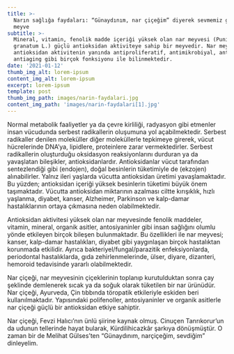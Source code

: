 ```yaml
---
title: >-
  Narın sağlığa faydaları: “Günaydınım, nar çiçeğim” diyerek sevmemiz gereken
  meyve
subtitle: >-
  Mineral, vitamin, fenolik madde içeriği yüksek olan nar meyvesi (Punica
  granatum L.) güçlü antioksidan aktiviteye sahip bir meyvedir. Nar meyvesi,
  antioksidan aktivitenin yanında antiproliferatif, antimikrobiyal, antiviral ve
  antiaging gibi birçok fonksiyonu ile bilinmektedir.
date: '2021-01-12'
thumb_img_alt: lorem-ipsum
content_img_alt: lorem-ipsum
excerpt: lorem-ipsum
template: post
thumb_img_path: images/narin-faydalari.jpg
content_img_path: 'images/narin-faydalari[1].jpg'
---
```

Normal metabolik faaliyetler ya da çevre kirliliği, radyasyon gibi etmenler insan vücudunda serbest radikallerin oluşumuna yol açabilmektedir. Serbest radikaller denilen moleküller diğer moleküllerle tepkimeye girerek, vücut hücrelerinde DNA’ya, lipidlere, proteinlere zarar vermektedirler. Serbest radikallerin oluşturduğu oksidasyon reaksiyonlarını durduran ya da yavaşlatan bileşikler, antioksidanlardır. Antioksidanlar vücut tarafından sentezlendiği gibi (endojen), doğal besinlerin tüketimiyle de (ekzojen) alınabilirler. Yalnız ileri yaşlarda vücutta antioksidan üretimi yavaşlamaktadır. Bu yüzden; antioksidan içeriği yüksek besinlerin tüketimi büyük önem taşımaktadır. Vücutta antioksidan miktarının azalması ciltte kırışıklık, hızlı yaşlanma, diyabet, kanser, Alzheimer, Parkinson ve kalp-damar hastalıklarının ortaya çıkmasına neden olabilmektedir.

[](https://www.uplifers.com/app/uploads/2021/01/narin-faydalari.jpg)[](https://www.uplifers.com/app/uploads/2021/01/narin-faydalari.jpg)

Antioksidan aktivitesi yüksek olan nar meyvesinde fenolik maddeler, vitamin, mineral, organik asitler, antosiyaninler gibi insan sağlığını olumlu yönde etkileyen birçok bileşen bulunmaktadır. Bu özellikleri ile nar meyvesi; kanser, kalp-damar hastalıkları, diyabet gibi yaygınlaşan birçok hastalıktan korunmada etkilidir. Ayrıca bakteriyel/fungal/parazitik enfeksiyonlarda, periodontal hastalıklarda, gıda zehirlenmelerinde, ülser, diyare, dizanteri, hemoroid tedavisinde yararlı olabilmektedir.

Nar çiçeği, nar meyvesinin çiçeklerinin toplanıp kurutulduktan sonra çay şeklinde demlenerek sıcak ya da soğuk olarak tüketilen bir nar ürünüdür. Nar çiçeği, Ayurveda, Çin tıbbında töropatik etkileriyle eskiden beri kullanılmaktadır. Yapısındaki polifenoller, antosiyaninler ve organik asitlerle nar çiçeği güçlü bir antioksidan etkiye sahiptir.

Nar çiçeği, Fevzi Halıcı’nın ünlü şiirine kaynak olmuş. Cinuçen Tanrıkorur’un da udunun tellerinde hayat bularak, Kürdilihicazkâr şarkıya dönüşmüştür. O zaman bir de Melihat Gülses’ten “Günaydınım, narçiçeğim, sevdiğim” dinleyelim.
